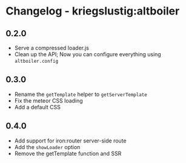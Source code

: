 # Changelog - kriegslustig:altboiler

## 0.2.0
* Serve a compressed loader.js
* Clean up the API; Now you can configure everything using `altboiler.config`

## 0.3.0
* Rename the `getTemplate` helper to `getServerTemplate`
* Fix the meteor CSS loading
* Add a default CSS

## 0.4.0
* Add support for iron:router server-side route
* Add the `showLoader` option
* Remove the getTemplate function and SSR
